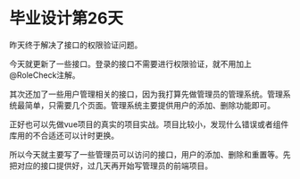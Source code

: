 #  毕业设计第26天

昨天终于解决了接口的权限验证问题。

今天就更新了一些接口。登录的接口不需要进行权限验证，就不用加上@RoleCheck注解。

其次还加了一些用户管理相关的接口，因为我打算先做管理员的管理系统。管理系统最简单，只需要几个页面。管理系统主要提供用户的添加、删除功能即可。

正好也可以先做vue项目的真实的项目实战。项目比较小，发现什么错误或者组件库用的不合适还可以计时更换。

所以今天就主要写了一些管理员可以访问的接口，用户的添加、删除和重置等。先把对应的接口提供好，过几天再开始写管理员的前端项目。